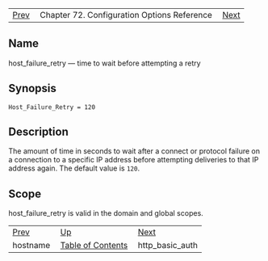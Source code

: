 |     |     |     |
| --- | --- | --- |
| [Prev](conf.ref.hostname)  | Chapter 72. Configuration Options Reference |  [Next](conf.ref.http_basic_auth) |

<a name="conf.ref.host_failure_retry"></a>
## Name

host_failure_retry — time to wait before attempting a retry

## Synopsis

`Host_Failure_Retry = 120`

<a name="idp24876064"></a>
## Description

The amount of time in seconds to wait after a connect or protocol failure on a connection to a specific IP address before attempting deliveries to that IP address again. The default value is `120`.

<a name="idp24878512"></a>
## Scope

host_failure_retry is valid in the domain and global scopes.

|     |     |     |
| --- | --- | --- |
| [Prev](conf.ref.hostname)  | [Up](config.options.ref) |  [Next](conf.ref.http_basic_auth) |
| hostname  | [Table of Contents](index) |  http_basic_auth |

